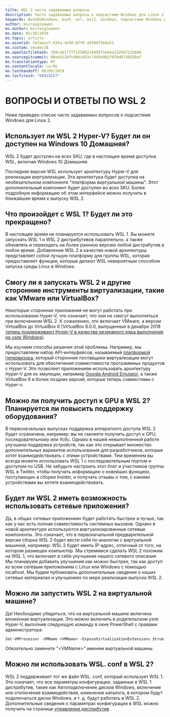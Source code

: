 ```yaml
---
title: WSL 2 часто задаваемые вопросы
description: Часто задаваемые вопросы о подсистеме Windows для Linux 2
keywords: BashOnWindows, bash, wsl, wsl2, windows, подсистема Windows для Linux, windowssubsystem, ubuntu, debian, suse, windows 10, установка
author: mscraigloewen
ms.author: mscraigloewen
ms.date: 05/30/2019
ms.topic: article
ms.assetid: 7afaeacf-435a-4e58-bff0-a9f0d75b8a51
ms.custom: seodec18
ms.openlocfilehash: 760ca61f77f12509224458f1b44a1329d7225600
ms.sourcegitcommit: 00e4d12bfcd0dcd53c7445ddb2f8f0d0739d20af
ms.translationtype: MT
ms.contentlocale: ru-RU
ms.lasthandoff: 08/09/2019
ms.locfileid: "68915557"
---
```

# <a name="wsl-2-faq"></a>ВОПРОСЫ И ОТВЕТЫ ПО WSL 2

Ниже приведен список часто задаваемых вопросов о подсистеме Windows для Linux 2.

## <a name="does-wsl-2-use-hyper-v-will-it-be-available-on-windows-10-home"></a>Использует ли WSL 2 Hyper-V? Будет ли он доступен на Windows 10 Домашняя?

WSL 2 будет доступен на всех SKU, где в настоящее время доступна WSL, включая Windows 10 Домашняя.

Последняя версия WSL использует архитектуру Hyper-V для реализации виртуализации. Эта архитектура будет доступна на необязательном компоненте "платформа виртуальной машины". Этот дополнительный компонент будет доступен во всех SKU. Более подробную информацию об этом интерфейсе можно получить в ближайшее время к выпуску WSL 2.

## <a name="what-will-happen-to-wsl-1-will-it-be-abandoned"></a>Что произойдет с WSL 1? Будет ли это прекращено?

В настоящее время не планируется использовать WSL 1. Вы можете запускать WSL 1 и WSL 2 дистрибутивов параллельно, а также обновлять и переходить на более раннюю версию любой дистрибутив в любое время. Добавление WSL 2 в качестве новой архитектуры представляет собой лучшую платформу для группы WSL, которая предоставляет функции, которые делают WSL невероятным способом запуска среды Linux в Windows.

## <a name="will-i-be-able-to-run-wsl-2-and-other-3rd-party-virtualization-tools-such-as-vmware-or-virtualbox"></a>Смогу ли я запускать WSL 2 и другие сторонние инструменты виртуализации, такие как VMware или VirtualBox?

Некоторые сторонние приложения не могут работать при использовании Hyper-V, что означает, что они не смогут выполняться при включенном WSL 2. К сожалению, это включает VMware, а версии VirtualBox до VirtualBox 6 (VirtualBox 6.0.0, выпущенные в декабре 2018 [теперь поддерживают Hyper-V в качестве резервного ядра выполнения на узле Windows][1]).

Мы изучаем способы решения этой проблемы. Например, мы предоставляем набор API-интерфейсов, называемый [платформой гипервизора][2], который сторонние поставщики виртуализации могут использовать для обеспечения совместимости программных продуктов с Hyper-V. Это позволяет приложениям использовать архитектуру Hyper-V для их эмуляции, например [Google Android Emulator][3], а также VirtualBox 6 и более поздних версий, которые теперь совместимы с Hyper-v.

## <a name="can-i-access-the-gpu-in-wsl-2-are-there-plans-to-increase-hardware-support"></a>Можно ли получить доступ к GPU в WSL 2? Планируется ли повысить поддержку оборудования?

В первоначальных выпусках поддержка аппаратного доступа WSL 2 будет ограничена, например: вы не сможете получить доступ к GPU, последовательному или Усбс. Однако в нашей невыполненной работе улучшена поддержка устройств, так как это открывает множество дополнительных вариантов использования для разработчиков, которые хотят взаимодействовать с этими устройствами. Тем временем вы всегда можете использовать WSL 1 с последовательным портом и доступом по USB. Не забудьте настроить этот блог и участников группы WSL в Twitter, чтобы получать информацию о новейших функциях, поступающих в сборки Insider, и получать отзывы о том, с какими устройствами вы хотите взаимодействовать.

## <a name="will-wsl-2-be-able-to-use-networking-applications"></a>Будет ли WSL 2 иметь возможность использовать сетевые приложения?

Да, в общих сетевых приложениях будет работать быстрее и лучше, так как у нас есть полная совместимость системных вызовов. Однако в новой архитектуре используются виртуализированные сетевые компоненты. Это означает, что в первоначальной предварительной версии сборка WSL 2 будет вести себя по аналогии с виртуальной машиной, например: WSL 2 будет иметь IP-адрес, отличный от того, на котором размещен компьютер. Мы стремимся сделать WSL 2 похожим на WSL 1, что включает в себя улучшение нашего сетевого описания. Мы планируем добавить улучшения как можно быстрее, так как доступ ко всем сетевым приложениям с Linux или Windows с помощью localhost. Мы будем публиковать дополнительные сведения о наших сетевых материалах и улучшениях по мере реализации выпуска WSL 2.

## <a name="can-i-run-wsl-2-in-a-virtual-machine"></a>Можно ли запустить WSL 2 на виртуальной машине?

Да! Необходимо убедиться, что на виртуальной машине включена вложенная виртуализация. Это можно включить в родительском узле Hyper-V, выполнив следующую команду в окне PowerShell с правами администратора:

`Set-VMProcessor -VMName <VMName> -ExposeVirtualizationExtensions $true`

Обязательно замените "&lt;VMName&gt;" именем виртуальной машины.

## <a name="can-i-use-wslconf-in-wsl-2"></a>Можно ли использовать WSL. conf в WSL 2?

WSL 2 поддерживает тот же файл WSL. conf, который использует WSL 1. Это означает, что все параметры конфигурации, заданные в WSL 1 дистрибутив, такие как Автоподключение дисков Windows, включение или отключение взаимодействия, изменение каталога, в котором будут подключаться диски Windows, и т. д. будут работать в WSL 2. Дополнительные сведения о параметрах конфигурации в WSL можно получить на странице [управления дистрибутив](./wsl-config.md) . 

 [1]: https://www.virtualbox.org/wiki/Changelog-6.0
 [2]: https://docs.microsoft.com/en-us/virtualization/api/
 [3]: https://devblogs.microsoft.com/visualstudio/hyper-v-android-emulator-support/
